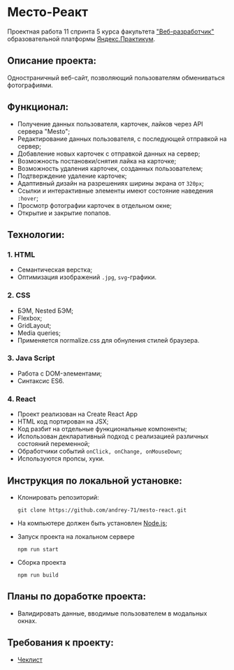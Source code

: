 # Место-Реакт

Проектная работа 11 спринта 5 курса факультета ["Веб-разработчик"](https://practicum.yandex.ru/web/?utm_source=yandex&utm_medium=cpc&utm_campaign=Yan_Sch_RF_Webr_Razrab_Des_Intro_460&utm_content=sty_search:s_none:cid_56600998:gid_4359516496:pid_23387311960:aid_9838725511:crid_0:rid_:p_1:pty_premium:mty_syn:mkw_:dty_desktop:cgcid_0:rn_Москва:rid_213&utm_term=разработка%20web&yclid=4769457341696616776) образовательной платформы [Яндекс.Практикум](https://practicum.yandex.ru/).


## Описание проекта:
Одностраничный веб-сайт, позволяющий пользователям обмениваться фотографиями.


## Функционал:
* Получение данных пользователя, карточек, лайков через API сервера "Mesto";
* Редактирование данных пользователя, с последующей отправкой на сервер;
* Добавление новых карточек с отправкой данных на сервер;
* Возможность постановки/снятия лайка на карточке;
* Возможность удаления карточек, созданных пользователем;
* Подтверждение удаление карточек;
* Адаптивный дизайн на разрешениях ширины экрана от `320px`;
* Ссылки и интерактивные элементы имеют состояние наведения `:hover`;
* Просмотр фотографии карточек в отдельном окне;
* Открытие и закрытие попапов.


## Технологии:

### 1. HTML
* Семантическая верстка;
* Оптимизация изображений `.jpg`, `svg`-графики.

### 2. CSS
* БЭМ, Nested БЭМ;
* Flexbox;
* GridLayout;
* Media queries;
* Применяется normalize.css для обнуления стилей браузера.

### 3. Java Script
* Работа с DOM-элементами;
* Синтаксис ES6.

### 4. React
* Проект реализован на Create React App
* HTML код портирован на JSX;
* Код разбит на отдельные функциональные компоненты;
* Использован декларативный подход с реализацией различных состояний переменной;
* Обработчики событий `onClick, onChange, onMouseDown`;
* Используются пропсы, хуки.


## Инструкция по локальной установке:
* Клонировать репозиторий:

    ```
    git clone https://github.com/andrey-71/mesto-react.git
    ```
* На компьютере должен быть установлен [Node.js](https://nodejs.org/en/download/);

* Запуск проекта на локальном сервере
  ```
  npm run start
  ```
* Сборка проекта
  ```
  npm run build
  ```

## Планы по доработке проекта:
* Валидировать данные, вводимые пользователем в модальных окнах.


## Требования к проекту:
* [Чеклист](https://code.s3.yandex.net/web-developer/checklists/new-program/checklist-11/index.html)



